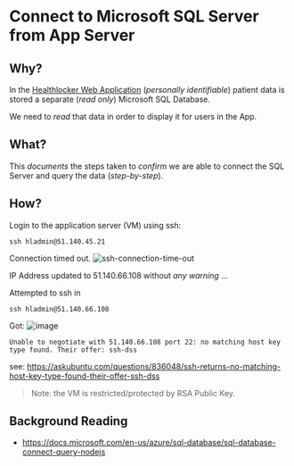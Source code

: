 # Connect to Microsoft SQL Server from App Server

## Why?

In the
[Healthlocker Web Application](https://github.com/healthlocker/healthlocker)
(_personally identifiable_) patient data is stored a separate (_read only_)
Microsoft SQL Database.

We need to _read_ that data in order to display it for users in the App.

## What?

This _documents_ the steps taken to _confirm_ we are
able to connect the SQL Server and query the data (_step-by-step_).

## How?

Login to the application server (VM) using ssh:

```
ssh hladmin@51.140.45.21
```

Connection timed out.
![ssh-connection-time-out](https://user-images.githubusercontent.com/194400/27030732-4c29b69a-4f65-11e7-8d59-ecde253bbdc4.png)

IP Address updated to 51.140.66.108 without _any warning_ ...

Attempted to ssh in
```
ssh hladmin@51.140.66.108
```
Got:
![image](https://user-images.githubusercontent.com/194400/27037104-d89f4d24-4f7e-11e7-89a1-eb68b9022082.png)
```
Unable to negotiate with 51.140.66.108 port 22: no matching host key type found. Their offer: ssh-dss
```
see: https://askubuntu.com/questions/836048/ssh-returns-no-matching-host-key-type-found-their-offer-ssh-dss

> Note: the VM is restricted/protected by RSA Public Key.

## Background Reading

+ https://docs.microsoft.com/en-us/azure/sql-database/sql-database-connect-query-nodejs
